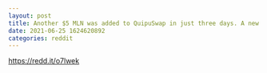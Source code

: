 ```yaml
--- 
layout: post 
title: Another $5 MLN was added to QuipuSwap in just three days. A new milestone of $20 MLN LTV was reached 
date: 2021-06-25 1624620892 
categories: reddit 
--- 
```

https://redd.it/o7lwek